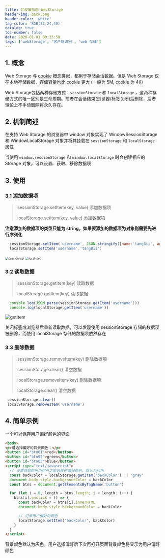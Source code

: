 ```yaml
---
title: 非权威指南-WebStorage
header-img: back.png
header-color: 'white'
tag-color: 'RGB(32,24,40)'
catalog: true
toc-number: false
date: 2020-01-01 09:33:58
tags: ['webStorage', '客户端识别', 'web 存储']
---
```


## 1. 概念

Web Storage 与 [cookie](/2019/12/31/非权威指南-cookie/) 概念类似，都用于存储会话数据。但是 Web Storage 仅在本地存储数据，存储容量也比 cookie 更大 (一般为 5M, cookie 为 4K)

Web Storage包括两种存储方式：`sessionStorage` 和 `localStorage` ，这两种存储方式的唯一区别是生命周期。前者在会话结束(浏览器/标签关闭)后删除，后者理论上不手动删除将永久存在。

## 2. 机制简述

在支持 Web Storage 的浏览器中 window 对象实现了 WindowSessionStorage 和 WindowLocalStorage 对象并将其挂载在 `sessionStorage` 和 `localStorage` 属性

当使用 `window.sessionStorage` 和 `window.localStorage` 时会创建相应的 Storage 对象，可以设置、获取、移除数据项

## 3. 使用

### 3.1 添加数据项

> sessionStorage.setItem(key, value)	添加数据项
>
> localStorage.setItem(key, value)	添加数据项

**注意添加的数据项的类型只能为 string，如果要添加的数据项为对象则需要先进行序列化**

```js
  sessionStorage.setItem('username', JSON.stringify({name:'tangBii', age:20}))
  localStorage.setItem('username','tangBii')
```

<img src="session-set.png" alt="session-set" style="zoom:67%;" />

<img src="local-set.png" alt="local-set" style="zoom:67%;" />

### 3.2 读取数据

> sessionStorage.getItem(key)	读取数据
>
> localStorage.getItem(key)	读取数据

```js
  console.log(JSON.parse(sessionStorage.getItem('username')))
  console.log(localStorage.getItem('username'))
```

![getitem](getitem.png)

关闭标签或浏览器后重新读取数据，可以发现使用 sessionStorage 存储的数据项被删除，而使用 localStorage 存储的数据项依然存在

### 3.3 删除数据

> sessionStorage.removeItem(key)	删除数据项
>
> sessionStorage.clear()	清空数据
>
> localStorage.removeItem(key)	删除数据项
>
> localStorage.clear()	清空数据

```js
 sessionStorage.clear()
 localStorage.removeItem('username')
```

## 4. 简单示例

一个可以保存用户偏好颜色的界面

```html
<body>
<p>请选择偏好的背景颜色：</p>
<button id="btn01">red</button>
<button id="btn02">green</button>
<button id="btn03">blue</button>
<script type="text/javascript">
  // 设置背景颜色为用户之前选择的偏好颜色，默认为灰色
  const backColor = localStorage.getItem('backColor') || 'gray'
  document.body.style.backgroundColor = backColor
  const btns = document.getElementsByTagName('button')

  for (let i = 0, length = btns.length; i < length; i++) {
    btns[i].onclick = () => {
      const backColor = btns[i].innerHTML
      document.body.style.backgroundColor = backColor

      // 记录用户偏好的颜色
      localStorage.setItem('backColor', backColor)
    }
  }
</script>
```

背景颜色默认为灰色，用户选择偏好后下次再打开页面背景颜色将显示为用户偏好颜色